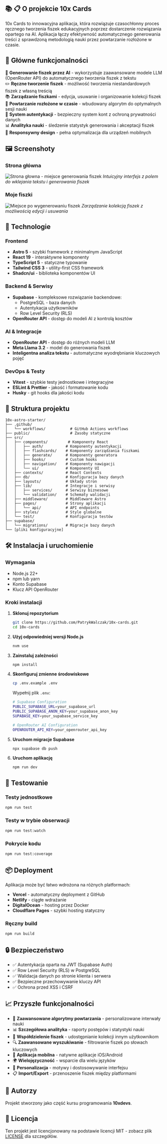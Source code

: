 ## 📚 📋 O projekcie 10x Cards

10x Cards to innowacyjna aplikacja, która rozwiązuje czasochłonny proces ręcznego tworzenia fiszek edukacyjnych poprzez dostarczenie rozwiązania opartego na AI. Aplikacja łączy efektywność automatycznego generowania treści z sprawdzoną metodologią nauki przez powtarzanie rozłożone w czasie.

## 🎯 Główne funkcjonalności

🤖 **Generowanie fiszek przez AI** - wykorzystuje zaawansowane modele LLM (OpenRouter API) do automatycznego tworzenia fiszek z tekstu  
✏️ **Ręczne tworzenie fiszek** - możliwość tworzenia niestandardowych fiszek z własną treścią  
📚 **Zarządzanie fiszkami** - edycja, usuwanie i organizowanie kolekcji fiszek  
🔁 **Powtarzanie rozłożone w czasie** - wbudowany algorytm do optymalnych sesji nauki  
👤 **System autentykacji** - bezpieczny system kont z ochroną prywatności danych  
📊 **Analityka nauki** - śledzenie statystyk generowania i akceptacji fiszek  
📱 **Responsywny design** - pełna optymalizacja dla urządzeń mobilnych  

## 🖼️ Screenshoty

### Strona główna

![Strona głowna - miejsce generowania fiszek](screenshots/main_page.PNG)
*Intuicyjny interfejs z polem do wklejania tekstu i generowania fiszek*

### Moje fiszki
![Miejsce po wygenerowaniu fiszek](screenshots/flashcards.PNG)
*Zarządzanie kolekcją fiszek z możliwością edycji i usuwania*

## 🚀 Technologie

### Frontend
- **Astro 5** - szybki framework z minimalnym JavaScript
- **React 19** - interaktywne komponenty
- **TypeScript 5** - statyczne typowanie
- **Tailwind CSS 3** - utility-first CSS framework
- **Shadcn/ui** - biblioteka komponentów UI

### Backend & Serwisy
- **Supabase** - kompleksowe rozwiązanie backendowe:
  - PostgreSQL - baza danych
  - Autentykacja użytkowników
  - Row Level Security (RLS)
- **OpenRouter API** - dostęp do modeli AI z kontrolą kosztów

### AI & Integracje
- **OpenRouter API** - dostęp do różnych modeli LLM
- **Meta Llama 3.2** - model do generowania fiszek
- **Inteligentna analiza tekstu** - automatyczne wyodrębnianie kluczowych pojęć

### DevOps & Testy
- **Vitest** - szybkie testy jednostkowe i integracyjne
- **ESLint & Prettier** - jakość i formatowanie kodu
- **Husky** - git hooks dla jakości kodu

## 📁 Struktura projektu

```
10x-astro-starter/
├── .github/
│   └── workflows/           # GitHub Actions workflows
├── public/                  # Zasoby statyczne
├── src/
│   ├── components/         # Komponenty React
│   │   ├── auth/          # Komponenty autentykacji
│   │   ├── flashcards/    # Komponenty zarządzania fiszkami
│   │   ├── generate/      # Komponenty generatora
│   │   ├── hooks/         # Custom hooks
│   │   ├── navigation/    # Komponenty nawigacji
│   │   └── ui/            # Komponenty UI
│   ├── contexts/          # React Contexts
│   ├── db/                # Konfiguracja bazy danych
│   ├── layouts/           # Układy stron
│   ├── lib/               # Integracje i serwisy
│   │   ├── services/      # Serwisy biznesowe
│   │   └── validation/    # Schematy walidacji
│   ├── middleware/        # Middleware Astro
│   ├── pages/             # Strony aplikacji
│   │   └── api/           # API endpoints
│   ├── styles/            # Style globalne
│   └── test/              # Konfiguracja testów
├── supabase/
│   └── migrations/        # Migracje bazy danych
└── [pliki konfiguracyjne]
```

## 🛠️ Instalacja i uruchomienie

### Wymagania
- Node.js 22+
- npm lub yarn
- Konto Supabase
- Klucz API OpenRouter

### Kroki instalacji

1. **Sklonuj repozytorium**
   ```bash
   git clone https://github.com/PatrykWalczak/10x-cards.git
   cd 10x-cards
   ```

2. **Użyj odpowiedniej wersji Node.js**
   ```bash
   nvm use
   ```

3. **Zainstaluj zależności**
   ```bash
   npm install
   ```

4. **Skonfiguruj zmienne środowiskowe**
   ```bash
   cp .env.example .env
   ```
   
   Wypełnij plik `.env`:
   ```bash
   # Supabase Configuration
   PUBLIC_SUPABASE_URL=your_supabase_url
   PUBLIC_SUPABASE_ANON_KEY=your_supabase_anon_key
   SUPABASE_KEY=your_supabase_service_key

   # OpenRouter AI Configuration
   OPENROUTER_API_KEY=your_openrouter_api_key
   ```

5. **Uruchom migracje Supabase**
   ```bash
   npx supabase db push
   ```

6. **Uruchom aplikację**
   ```bash
   npm run dev
   ```

## 🧪 Testowanie

### Testy jednostkowe
```bash
npm run test
```

### Testy w trybie obserwacji
```bash
npm run test:watch
```

### Pokrycie kodu
```bash
npm run test:coverage
```

## 📦 Deployment

Aplikacja może być łatwo wdrożona na różnych platformach:

- **Vercel** - automatyczny deployment z GitHub
- **Netlify** - ciągłe wdrażanie
- **DigitalOcean** - hosting przez Docker
- **Cloudflare Pages** - szybki hosting statyczny

### Ręczny build
```bash
npm run build
```

## 🔒 Bezpieczeństwo

- ✅ Autentykacja oparta na JWT (Supabase Auth)
- ✅ Row Level Security (RLS) w PostgreSQL
- ✅ Walidacja danych po stronie klienta i serwera
- ✅ Bezpieczne przechowywanie kluczy API
- ✅ Ochrona przed XSS i CSRF

## 📈 Przyszłe funkcjonalności

- 🎯 **Zaawansowane algorytmy powtarzania** - personalizowane interwały nauki
- 📊 **Szczegółowa analityka** - raporty postępów i statystyki nauki
- 👥 **Współdzielenie fiszek** - udostępnianie kolekcji innym użytkownikom
- 🔍 **Zaawansowane wyszukiwanie** - filtrowanie fiszek po słowach kluczowych
- 📱 **Aplikacja mobilna** - natywne aplikacje iOS/Android
- 🌍 **Wielojęzyczność** - wsparcie dla wielu języków
- 🎨 **Personalizacja** - motywy i dostosowywanie interfejsu
- 📋 **Import/Export** - przenoszenie fiszek między platformami



## 🤝 Autorzy

Projekt stworzony jako część kursu programowania **10xdevs**.

## 📄 Licencja

Ten projekt jest licencjonowany na podstawie licencji MIT - zobacz plik [LICENSE](LICENSE) dla szczegółów.

